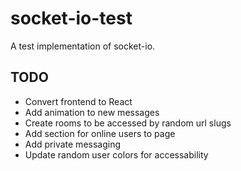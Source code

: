 
# socket-io-test

A test implementation of socket-io.

## TODO

- Convert frontend to React
- Add animation to new messages
- Create rooms to be accessed by random url slugs
- Add section for online users to page
- Add private messaging
- Update random user colors for accessability
